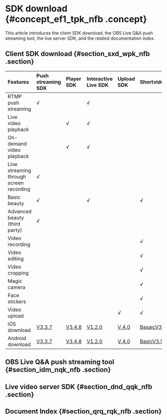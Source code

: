 # SDK download {#concept_ef1_tpk_nfb .concept}

This article introduces the client SDK download, the OBS Live Q&A push streaming tool, the live server SDK, and the related documentation index.

## **Client SDK download** {#section_sxd_wpk_nfb .section}

|Features|Push streaming SDK|Player SDK|Interactive Live SDK|Upload SDK|Shortvideo SDK|Full-function SDK|
|:-------|:-----------------|:---------|:-------------------|:---------|:-------------|:----------------|
|RTMP push streaming|√| |√| | |√|
|Live video playback| |√|√| | |√|
|On-demand video playback| |√|√| | |√|
|Live streaming through screen recording|√| | | | |√|
|Basic beauty|√| |√| |√|√|
|Advanced beauty \(third party\)|√| | | | |√|
|Video recording| | | | |√|√|
|Video editing| | | | |√|√|
|Video cropping| | | | |√|√|
|Magic camera| | | | |√|√|
|Face stickers| | | | |√|√|
|Video upload| | | |√|√|√|
|iOS download|[V3.3.7](http://vod-download.cn-shanghai.aliyuncs.com/sdk/pusher/ApsaraVideo_Pusher_v3.3.7_iOS_20181012.zip)|[V3.4.8](http://vod-download.cn-shanghai.aliyuncs.com/sdk/player/ApsaraVideo_videoPlay_v3.4.8_iOS_20181108.zip)|[V1.2.0](http://vod-download.cn-shanghai.aliyuncs.com/sdk/interactiveLive/AlivcInteractive_v1.2.0_iOS.zip)|[V.4.0](https://vod-download.cn-shanghai.aliyuncs.com/vodupload/1.4/ApsaraVideo_Uplpad_v1.4.0_iOS_20180806.zip)|[BasaicV3.5.0](https://vod-download.cn-shanghai.aliyuncs.com/sdk/svideo/3.5/ios/ApsaraVideo_shortVideoBase_v3.5.0_iOS_20170712.zip)[StandardV3.6.5.5](https://vod-download.cn-shanghai.aliyuncs.com/sdk/svideo/3.6.5.5/ApsaraVideo_shortVideoST_v3.6.5.5_iOS_20180919.zip)[ProV3.6.5.5](https://vod-download.cn-shanghai.aliyuncs.com/sdk/svideo/3.6.5.5/ApsaraVideo_shortVideoPro_v3.6.5.5_iOS_20180919.zip)|[V1.5.0.0](https://vod-download.cn-shanghai.aliyuncs.com/sdk/ApsaraVideo/ApsaraVideo_iOS_20180712.zip)|
|Android download|[V3.3.7](http://vod-download.cn-shanghai.aliyuncs.com/sdk/pusher/ApsaraVideo_Pusher_v3.3.7_Android_20181026.zip)|[V3.4.8](http://vod-download.cn-shanghai.aliyuncs.com/sdk/player/ApsaraVideo_Player_v3.4.8_Android_20171108.zip)|[V1.2.0](http://vod-download.cn-shanghai.aliyuncs.com/sdk/interactiveLive/AlivcInteractive_v1.2.0_Android.zip)|[V.4.0](https://vod-download.cn-shanghai.aliyuncs.com/vodupload/1.4/ApsaraVideo_Uplpad_v1.4.0_Android_20180806.zip)|[BasicV3.5.0](http://docs-aliyun.cn-hangzhou.oss.aliyun-inc.com/assets/attach/51992/cn_zh/1531386237289/ApsaraVideo_shortVideoBase_v3.5.0_Android_20170712.zip)[StandardV3.6.5.1](https://vod-download.cn-shanghai.aliyuncs.com/sdk/svideo/3.6.5.1/ApsaraVideo_shortVideoST_v3.6.5.1_Android_20180930.zip)[ProV3.6.5.1](https://vod-download.cn-shanghai.aliyuncs.com/sdk/svideo/3.6.5.1/ApsaraVideo_shortVideoPro_v3.6.5.1_Android_20180821.zip)|[V1.5.0.0](https://vod-download.cn-shanghai.aliyuncs.com/sdk/ApsaraVideo/ApsaraVideo_20180712.zip)|

## OBS Live Q&A push streaming tool {#section_idm_nqk_nfb .section}

## Live video server SDK {#section_dnd_qqk_nfb .section}

## Document Index {#section_qrq_rqk_nfb .section}

